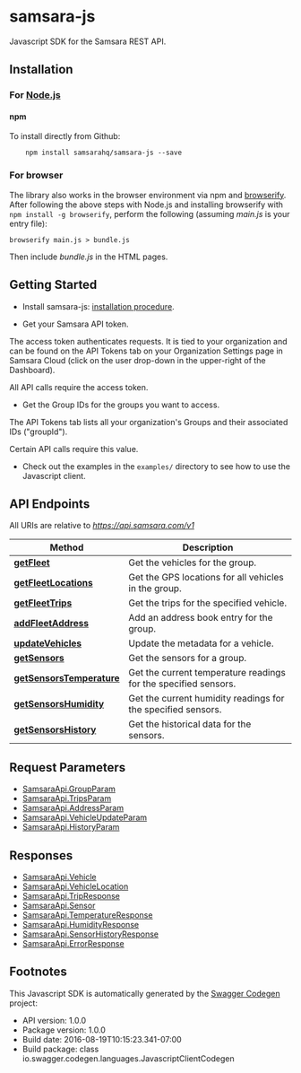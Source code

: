 # samsara-js

Javascript SDK for the Samsara REST API.

## Installation

### For [Node.js](https://nodejs.org/)

#### npm

To install directly from Github:

```shell
    npm install samsarahq/samsara-js --save
```

### For browser

The library also works in the browser environment via npm and [browserify](http://browserify.org/). After following
the above steps with Node.js and installing browserify with `npm install -g browserify`,
perform the following (assuming *main.js* is your entry file):

```shell
browserify main.js > bundle.js
```

Then include *bundle.js* in the HTML pages.

## Getting Started

* Install samsara-js: [installation procedure](#installation).

* Get your Samsara API token.

The access token authenticates requests. It is tied to your organization and can be found on the
API Tokens tab on your Organization Settings page in Samsara Cloud (click on the user drop-down in
the upper-right of the Dashboard).

All API calls require the access token.

* Get the Group IDs for the groups you want to access.

The API Tokens tab lists all your organization's Groups and their associated IDs ("groupId").

Certain API calls require this value.

* Check out the examples in the `examples/` directory to see how to use the Javascript client.

## API Endpoints

All URIs are relative to *https://api.samsara.com/v1*

Method | Description
------------ | -------------
[**getFleet**](docs/DefaultApi.md#getFleet) | Get the vehicles for the group.
[**getFleetLocations**](docs/DefaultApi.md#getFleetLocations) | Get the GPS locations for all vehicles in the group.
[**getFleetTrips**](docs/DefaultApi.md#getFleetTrips) | Get the trips for the specified vehicle.
[**addFleetAddress**](docs/DefaultApi.md#addFleetAddress) | Add an address book entry for the group.
[**updateVehicles**](docs/DefaultApi.md#updateVehicles) | Update the metadata for a vehicle.
[**getSensors**](docs/DefaultApi.md#getSensors) | Get the sensors for a group.
[**getSensorsTemperature**](docs/DefaultApi.md#getSensorsTemperature) | Get the current temperature readings for the specified sensors.
[**getSensorsHumidity**](docs/DefaultApi.md#getSensorsHumidity) | Get the current humidity readings for the specified sensors.
[**getSensorsHistory**](docs/DefaultApi.md#getSensorsHistory) | Get the historical data for the sensors.

## Request Parameters

- [SamsaraApi.GroupParam](docs/GroupParam.md)
- [SamsaraApi.TripsParam](docs/TripsParam.md) 
- [SamsaraApi.AddressParam](docs/AddressParam.md)
- [SamsaraApi.VehicleUpdateParam](docs/VehicleUpdateParam.md)
- [SamsaraApi.HistoryParam](docs/HistoryParam.md)

## Responses

- [SamsaraApi.Vehicle](docs/Vehicle.md)
- [SamsaraApi.VehicleLocation](docs/VehicleLocation.md) 
- [SamsaraApi.TripResponse](docs/TripResponse.md)
- [SamsaraApi.Sensor](docs/Sensor.md)
- [SamsaraApi.TemperatureResponse](docs/TemperatureResponse.md)
- [SamsaraApi.HumidityResponse](docs/HumidityResponse.md)
- [SamsaraApi.SensorHistoryResponse](docs/SensorHistoryResponse.md)
- [SamsaraApi.ErrorResponse](docs/ErrorResponse.md)


## Footnotes

This Javascript SDK is automatically generated by the [Swagger Codegen](https://github.com/swagger-api/swagger-codegen) project:

- API version: 1.0.0
- Package version: 1.0.0
- Build date: 2016-08-19T10:15:23.341-07:00
- Build package: class io.swagger.codegen.languages.JavascriptClientCodegen